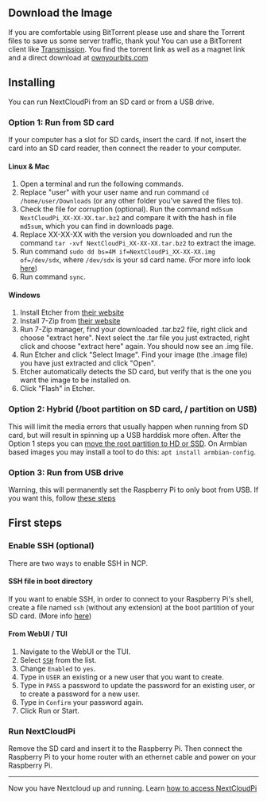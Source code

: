 [ssh]: https://github.com/nextcloud/nextcloudpi/wiki/Configuration-Reference#ssh

## Download the Image
If you are comfortable using BitTorrent please use and share the Torrent files to save us some server traffic, thank you!
You can use a BitTorrent client like [Transmission](https://transmissionbt.com/download/).
You  find the torrent link as well as a magnet link and a direct download at [ownyourbits.com](https://ownyourbits.com/2017/02/13/nextcloud-ready-raspberry-pi-image/)

## Installing

You can run NextCloudPi from an SD card or from a USB drive.

### Option 1: Run from SD card

If your computer has a slot for SD cards, insert the card. If not, insert the card into an SD card reader, then connect the reader to your computer.

#### Linux & Mac
1. Open a terminal and run the following commands.
2. Replace "user" with your user name and run command `cd /home/user/Downloads` (or any other folder you've saved the files to).
3. Check the file for corruption (optional). Run the command `md5sum NextCloudPi_XX-XX-XX.tar.bz2` and compare it with the hash in file `md5sum`, which you can find in downloads page.
4. Replace XX-XX-XX with the version you downloaded and run the command `tar -xvf NextCloudPi_XX-XX-XX.tar.bz2` to extract the image.
5. Run command `sudo dd bs=4M if=NextCloudPi_XX-XX-XX.img of=/dev/sdx`, where `/dev/sdx` is your sd card name. (For more info look [here](https://www.raspberrypi.org/documentation/installation/installing-images/linux.md))
6. Run command `sync`.

#### Windows
1. Install Etcher from [their website](https://etcher.io/)
2. Install 7-Zip from [their website](http://www.7-zip.org/)
3. Run 7-Zip manager, find your downloaded .tar.bz2 file, right click and choose "extract here". Next select the .tar file you just extracted, right click and choose "extract here" again. You should now see an .img file.
4. Run Etcher and click "Select Image". Find your image (the .image file) you have just extracted and click "Open".
5. Etcher automatically detects the SD card, but verify that is the one you want the image to be installed on.
6. Click "Flash" in Etcher.


### Option 2: Hybrid (/boot partition on SD card, / partition on USB)

This will limit the media errors that usually happen when running from SD card, but will result in spinning up a USB harddisk more often. After the Option 1 steps you can [move the root partition to HD or SSD](https://elinux.org/Transfer_system_disk_from_SD_card_to_hard_disk). On Armbian based images you may install a tool to do this: `apt install armbian-config`.


### Option 3: Run from USB drive

Warning, this will permanently set the Raspberry Pi to only boot from USB. If you want this, follow [these steps](https://www.raspberrypi.org/documentation/hardware/raspberrypi/bootmodes/msd.md)


## First steps
### Enable SSH (optional)

There are two ways to enable SSH in NCP.

#### SSH file in boot directory
If you want to enable SSH, in order to connect to your Raspberry Pi's shell, create a file named `ssh` (without any extension) at the boot partition of your SD card. (More info [here](https://www.raspberrypi.org/documentation/remote-access/ssh/))

#### From WebUI / TUI 
1. Navigate to the WebUI or the TUI.
2. Select [`SSH`][ssh] from the list.
3. Change `Enabled` to `yes`.
4. Type in `USER` an existing or a new user that you want to create.
5. Type in `PASS` a password to update the password for an existing user, or to create a password for a new user.
6. Type in `Confirm` your password again.
7. Click Run or Start.

### Run NextCloudPi
Remove the SD card and insert it to the Raspberry Pi. Then connect the Raspberry Pi to your home router with an ethernet cable and power on your Raspberry Pi.

---

Now you have Nextcloud up and running. Learn [how to access NextCloudPi](https://github.com/nextcloud/nextcloudpi/wiki/How-to-access-NextCloudPi)